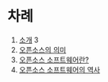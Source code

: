 # 차례

1. [소개](README.md) 3
2. [오픈소스의 의미](chapter1.md) 
3. [오픈소스 소프트웨어란?](chapter2.md)
4. [오픈소스 소프트웨어의 역사](chapter3.md)

